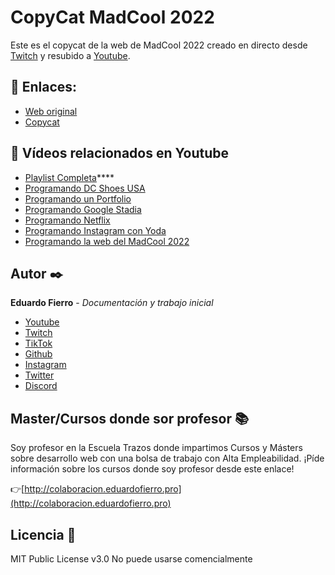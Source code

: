 # CopyCat MadCool 2022

Este es el copycat de la web de MadCool 2022 creado en directo desde [Twitch](https://twitch.tv/eduardofierropro) y resubido a [Youtube](https://youtu.be/mozRjGUSOm8).

## 🔗 Enlaces:
* [Web original](https://madcoolfestival.es)
* [Copycat]()

## 🔴 Vídeos relacionados en Youtube 

* [Playlist Completa](https://www.youtube.com/playlist?list=PLJpymL0goBgETNW1I1rmuTUl-yoaRDUe5)****
* [Programando DC Shoes USA](https://youtu.be/nUu--X0mmlo)
* [Programando un Portfolio](https://youtu.be/XAwXz2w3vlg)
* [Programando Google Stadia](https://youtu.be/LtyWVeFE4uM)
* [Programando Netflix](https://youtu.be/WCUASu4V258)
* [Programando Instagram con Yoda](https://youtu.be/JWV2rgTnbFQ)
* [Programando la web del MadCool 2022](https://youtu.be/mozRjGUSOm8)

## Autor ✒️

**Eduardo Fierro** - *Documentación y trabajo inicial*

* [Youtube](https://youtube.com/EduardoFierroPro?sub_confirmation=1)
* [Twitch](https://twitch.tv/eduardofierropro)
* [TikTok](https://www.tiktok.com/@eduardofierro.pro?)
* [Github](https://github.com/eduardofierropro)
* [Instagram](https://instagram.com/eduardofierro.pro)
* [Twitter](https://twitter.com/edfierropro)
* [Discord](https://discord.gg/t4Txush)

## Master/Cursos donde sor profesor 📚

Soy profesor en la Escuela Trazos donde impartimos Cursos y Másters sobre desarrollo web con una bolsa de trabajo con Alta Empleabilidad. ¡Píde información sobre los cursos donde soy profesor desde este enlace!

👉[http://colaboracion.eduardofierro.pro](http://colaboracion.eduardofierro.pro)

## Licencia 📄

MIT Public License v3.0
No puede usarse comencialmente